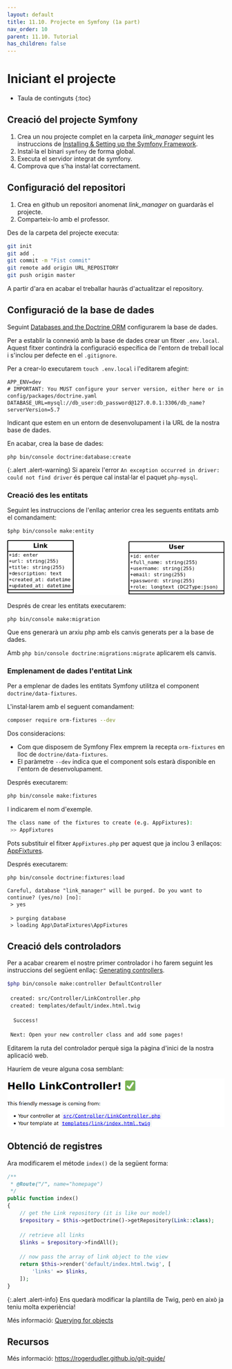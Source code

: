 ```yaml
---
layout: default
title: 11.10. Projecte en Symfony (1a part)
nav_order: 10
parent: 11.10. Tutorial
has_children: false 
---
```


# Iniciant el projecte

* Taula de continguts
{:toc}

## Creació del projecte Symfony
 1. Crea un nou projecte complet en la carpeta *link_manager* seguint les instruccions de [Installing & Setting up the Symfony Framework](https://symfony.com/doc/current/setup.html).
 2. Instal·la el binari `symfony` de forma global.
 3. Executa el servidor integrat de symfony.
 4. Comprova que s'ha instal·lat correctament.
 
## Configuració del repositori #
 1. Crea en github un repositori anomenat *link_manager* on guardaràs el projecte. 
 2. Comparteix-lo amb el professor.

Des de la carpeta del projecte executa:

```bash
git init
git add .
git commit -m "Fist commit"
git remote add origin URL_REPOSITORY
git push origin master
```
A partir d'ara en acabar el treballar hauràs d'actualitzar el repository.

## Configuració de la base de dades #

Seguint [Databases and the Doctrine ORM](https://symfony.com/doc/current/doctrine.html#configuring-the-database) configurarem la base de dades.

Per a establir la connexió amb la base de dades crear un fitxer `.env.local`. Aquest fitxer contindrà la configuració específica de l'entorn de treball local i s'inclou per defecte en el `.gitignore`.

Per a crear-lo executarem `touch .env.local` i l'editarem afegint:

```
APP_ENV=dev
# IMPORTANT: You MUST configure your server version, either here or in config/packages/doctrine.yaml
DATABASE_URL=mysql://db_user:db_password@127.0.0.1:3306/db_name?serverVersion=5.7
```
Indicant que estem en un entorn de desenvolupament i la URL de la nostra base de dades.

En acabar, crea la base de dades:

```
php bin/console doctrine:database:create
```

{:.alert .alert-warning}
Si apareix l'error `An exception occurred in driver: could not find driver` és perque cal instal·lar el paquet `php-mysql`.

### Creació des les entitats
Seguint les instruccions de l'enllaç anterior crea les seguents entitats amb el comandament:

```
$php bin/console make:entity
```

![Diagrama UML](images/uml-link-manager.png)

Després de crear les entitats executarem:

    php bin/console make:migration

Que ens generarà un arxiu php amb els canvis generats per a la base de dades.

Amb `php bin/console doctrine:migrations:migrate` aplicarem els canvis.


### Emplenament de dades l'entitat Link

Per a emplenar de dades les entitats Symfony utilitza el component `doctrine/data-fixtures`.

L'instal·larem amb el seguent comandament:

```bash
composer require orm-fixtures --dev
```

Dos consideracions:

 * Com que disposem de Symfony Flex emprem la recepta `orm-fixtures` en lloc de `doctrine/data-fixtures`.
 * El paràmetre `--dev` indica que el component sols estarà disponible en l'entorn de desenvolupament.

Després executarem:

```bash
php bin/console make:fixtures
```

I indicarem el nom d'exemple.
```bash
The class name of the fixtures to create (e.g. AppFixtures):
 >> AppFixtures
```

Pots substituir el fitxer `AppFixtures.php` per aquest que ja inclou 3 enllaços: [AppFixtures](resources/AppFixtures.php).

Després executarem:

    php bin/console doctrine:fixtures:load


```shell
Careful, database "link_manager" will be purged. Do you want to continue? (yes/no) [no]:
 > yes

 > purging database
 > loading App\DataFixtures\AppFixtures
```

## Creació dels controladors 

Per a acabar crearem el nostre primer controlador i ho farem seguint les instruccions del següent enllaç: [Generating controllers](https://symfony.com/doc/current/controller.html#generating-controllers).

```bash
$php bin/console make:controller DefaultController

 created: src/Controller/LinkController.php
 created: templates/default/index.html.twig
           
  Success! 
           
 Next: Open your new controller class and add some pages!
```

Editarem la ruta del controlador perquè siga la pàgina d'inici de la nostra aplicació web.

Hauríem de veure alguna cosa semblant:

![Link controller](images/hello-link-controller.png)


## Obtenció de registres


Ara modificarem el métode `index()` de la següent forma:

```php
/**
 * @Route("/", name="homepage")
 */
public function index()
{
    // get the Link repository (it is like our model)
    $repository = $this->getDoctrine()->getRepository(Link::class);

    // retrieve all links
    $links = $repository->findAll();
        
    // now pass the array of link object to the view 
    return $this->render('default/index.html.twig', [
        'links' => $links,
    ]);
}
```

{:.alert .alert-info}
Ens quedarà modificar la plantilla de Twig, però en això ja teniu molta experiència!


Més informació: [Querying for objects](https://symfony.com/doc/current/doctrine.html#querying-for-objects-the-repository)

## Recursos ##
Més informació: https://rogerdudler.github.io/git-guide/ 




